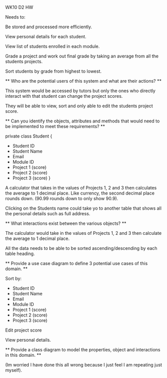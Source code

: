 WK10 D2 HW


Needs to:

Be stored and processed more efficiently.

View personal details for each student.

View list of students enrolled in each module.

Grade a project and work out final grade by taking an average from all the students projects.

Sort students by grade from highest to lowest.

<!-- -->

** Who are the potential users of this system and what are their actions? **

This system would be accessed by tutors but only the ones who directly interact with that student can change the project scores.

They will be able to view, sort and only able to edit the students project score.

<!-- -->

** Can you identify the objects, attributes and methods that would need to be implemented to meet these requirements? **

private class Student {
- Student ID
- Student Name
- Email
- Module ID
- Project 1 (score)
- Project 2  (score)
- Project 3  (score)
}

A calculator that takes in the values of Projects 1, 2 and 3 then calculates the average to 1 decimal place. Like currency, the second decimal place rounds down. (90.99 rounds down to only show 90.9).

Clicking on the Students name could take yo to another table that shows all the personal details such as full address.

<!-- -->

** What interactions exist between the various objects? **

The calculator would take in the values of Projects 1, 2 and 3 then calculate the average to 1 decimal place.

All the data needs to be able to be sorted ascending/descending by each table heading.

<!-- -->

** Provide a use case diagram to define 3 potential use cases of this domain. **

Sort by:
- Student ID
- Student Name
- Email
- Module ID
- Project 1 (score)
- Project 2  (score)
- Project 3  (score)

Edit project score

View personal details.

<!-- -->

** Provide a class diagram to model the properties, object and interactions in this domain. **



(Im worried I have done this all wrong because I just feel I am repeating just myself).
